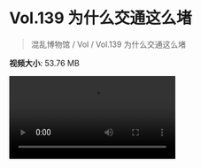 # Vol.139 为什么交通这么堵

> 混乱博物馆 / Vol / Vol.139 为什么交通这么堵

**视频大小**: 53.76 MB

<div class="video"><video src="https://file.hsyhx.top/archive/混乱博物馆/Vol/139.mp4" controls preload>🤔 您的浏览器不支持 video 标签</video></div>
